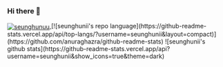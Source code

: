 ### Hi there 👋

<!--
**seunghunii/seunghunii** is a ✨ _special_ ✨ repository because its `README.md` (this file) appears on your GitHub profile.

Here are some ideas to get you started:

- 🔭 I’m currently working on ...
- 🌱 I’m currently learning ...
- 👯 I’m looking to collaborate on ...
- 🤔 I’m looking for help with ...
- 💬 Ask me about ...
- 📫 How to reach me: ...
- 😄 Pronouns: ...
- ⚡ Fun fact: ...
-->
<a href="https://github.com/seunghunii">
  <img align="center" src="https://github-readme-stats.vercel.app/api/top-langs/?username=seunghunii&layout=compact" alt="seunghunuu">
</a>
[![seunghunii's repo language](https://github-readme-stats.vercel.app/api/top-langs/?username=seunghunii&layout=compact)](https://github.com/anuraghazra/github-readme-stats)
![seunghunii's github stats](https://github-readme-stats.vercel.app/api?username=seunghunii&show_icons=true&theme=dark)
